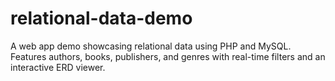 # relational-data-demo
A web app demo showcasing relational data using PHP and MySQL. Features authors, books, publishers, and genres with real-time filters and an interactive ERD viewer.
